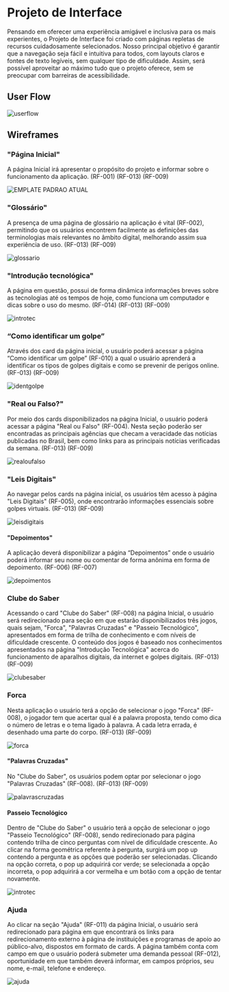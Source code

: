 
# Projeto de Interface

Pensando em oferecer uma experiência amigável e inclusiva para os mais experientes, o Projeto de Interface foi criado com páginas repletas de recursos cuidadosamente selecionados. Nosso principal objetivo é garantir que a navegação seja fácil e intuitiva para todos, com layouts claros e fontes de texto legíveis, sem qualquer tipo de dificuldade. Assim, será possível aproveitar ao máximo tudo que o projeto oferece, sem se preocupar com barreiras de acessibilidade.

## User Flow

![userflow](https://github.com/ICEI-PUC-Minas-PMV-SI/pmv-si-2024-1-pe1-t2-desinformacaodigital/assets/160979479/f0570785-c026-428f-b4f6-d7902b9e4298)



## Wireframes
### "Página Inicial"

A página Inicial irá apresentar o propósito do projeto e informar sobre o funcionamento da aplicação. (RF-001)  (RF-013)
(RF-009)

![EMPLATE PADRAO ATUAL](https://github.com/ICEI-PUC-Minas-PMV-SI/pmv-si-2024-1-pe1-t2-desinformacaodigital/assets/160979479/ad055639-032f-4f24-ba06-9b5d551c842f)

### "Glossário"

A presença de uma página de glossário na aplicação é vital (RF-002), permitindo que os usuários encontrem facilmente as definições das terminologias mais relevantes no âmbito digital, melhorando assim sua experiência de uso.  (RF-013)
(RF-009)

![glossario](https://github.com/ICEI-PUC-Minas-PMV-SI/pmv-si-2024-1-pe1-t2-desinformacaodigital/assets/160187639/e0fe4847-f478-43cf-b965-901b539ba6a8)


### "Introdução tecnológica"

A página em questão, possui de forma dinâmica informações breves sobre as tecnologias até os tempos de hoje, como funciona um computador e dicas sobre o uso do mesmo. (RF-014)  (RF-013) (RF-009)

![introtec](https://github.com/ICEI-PUC-Minas-PMV-SI/pmv-si-2024-1-pe1-t2-desinformacaodigital/assets/160187639/79680c80-1d8c-4032-831e-ebe8847ebf86)



### “Como identificar um golpe”

 Através dos card da página inicial, o usuário poderá acessar a página “Como identificar um golpe” (RF-010) a qual o usuário aprenderá a identificar os tipos de golpes digitais e como se prevenir de perigos online.  (RF-013) (RF-009)

![identgolpe](https://github.com/ICEI-PUC-Minas-PMV-SI/pmv-si-2024-1-pe1-t2-desinformacaodigital/assets/160187639/ad9fb942-7edc-4988-be90-9c36ca4ce4d1)



### "Real ou Falso?" 

Por meio dos cards disponibilizados na página Inicial, o usuário poderá acessar a página "Real ou Falso" (RF-004). Nesta seção poderão ser encontradas as principais agências que checam a veracidade das notícias publicadas no Brasil, bem como links para as principais notícias verificadas da semana.   (RF-013) (RF-009)

![realoufalso](https://github.com/ICEI-PUC-Minas-PMV-SI/pmv-si-2024-1-pe1-t2-desinformacaodigital/assets/160187639/893c3909-dd1e-43f3-9e95-c56da94be15e)



### "Leis Digitais" 

Ao navegar pelos cards na página inicial, os usuários têm acesso à página "Leis Digitais" (RF-005), onde encontrarão informações essenciais sobre golpes virtuais. (RF-013) (RF-009)

![leisdigitais](https://github.com/ICEI-PUC-Minas-PMV-SI/pmv-si-2024-1-pe1-t2-desinformacaodigital/assets/160187639/28cc975d-06d0-4751-932f-15872aed99da)


#### "Depoimentos"

A aplicação deverá disponibilizar a página “Depoimentos” onde o usuário poderá informar seu nome ou comentar de forma anônima em forma de depoimento. (RF-006) (RF-007)

![depoimentos](https://github.com/ICEI-PUC-Minas-PMV-SI/pmv-si-2024-1-pe1-t2-desinformacaodigital/assets/160187639/445423a1-5fc8-4196-b7d7-b0acb358cd4b)


### Clube do Saber 

Acessando o card "Clube do Saber" (RF-008) na página Inicial, o usuário será redirecionado para seção em que estarão disponibilizados três jogos, quais sejam, "Forca", "Palavras Cruzadas" e "Passeio Tecnológico", apresentados em forma de trilha de conhecimento e com níveis de dificuldade crescente. O conteúdo dos jogos é baseado nos conhecimentos apresentados na página "Introdução Tecnológica" acerca do funcionamento de aparalhos digitais, da internet e golpes digitais. (RF-013) (RF-009)

![clubesaber](https://github.com/ICEI-PUC-Minas-PMV-SI/pmv-si-2024-1-pe1-t2-desinformacaodigital/assets/160187639/c76846b7-3ede-46eb-88da-ee6b6314c51e)



### Forca
Nesta aplicação o usuário terá a opção de selecionar o jogo "Forca" (RF-008), o jogador tem que acertar qual é a palavra proposta, tendo como dica o número de letras e o tema ligado à palavra. A cada letra errada, é desenhado uma parte do corpo.
(RF-013) (RF-009)

![forca](https://github.com/ICEI-PUC-Minas-PMV-SI/pmv-si-2024-1-pe1-t2-desinformacaodigital/assets/160187639/bee8a4bb-f958-470b-8d69-c466aa34a3e2)



#### "Palavras Cruzadas" 

No "Clube do Saber", os usuários podem optar por selecionar o jogo "Palavras Cruzadas" (RF-008). (RF-013) (RF-009)

![palavrascruzadas](https://github.com/ICEI-PUC-Minas-PMV-SI/pmv-si-2024-1-pe1-t2-desinformacaodigital/assets/160187639/84bbc84e-7bac-45ea-9a68-2c0ec9c5369a)



#### Passeio Tecnológico

Dentro de "Clube do Saber" o usuário terá a opção de selecionar o jogo "Passeio Tecnológico" (RF-008), sendo redirecionado para página contendo trilha de cinco perguntas com nível de dificuldade crescente. Ao clicar na forma geométrica referente à pergunta, surgirá um pop up contendo a pergunta e as opções que poderão ser selecionadas. Clicando na opção correta, o pop up adquirirá cor verde; se selecionada a opção incorreta, o pop adquirirá a cor vermelha e um botão com a opção de tentar novamente. 

![introtec](https://github.com/ICEI-PUC-Minas-PMV-SI/pmv-si-2024-1-pe1-t2-desinformacaodigital/assets/160187639/4fa11556-bc13-4156-9731-9f65a368e394)



### Ajuda

Ao clicar na seção "Ajuda" (RF-011) da página Inicial, o usuário será redirecionado para página em que encontrará os links para redirecionamento externo à página de instituições e programas de apoio ao público-alvo, dispostos em formato de cards. A página também conta com campo em que o usuário poderá submeter uma demanda pessoal (RF-012), oportunidade em que também deverá informar, em campos próprios, seu nome, e-mail, telefone e endereço.

![ajuda](https://github.com/ICEI-PUC-Minas-PMV-SI/pmv-si-2024-1-pe1-t2-desinformacaodigital/assets/160187639/0d5b4d15-07a2-41a8-9edd-a2dbca7d154e)


